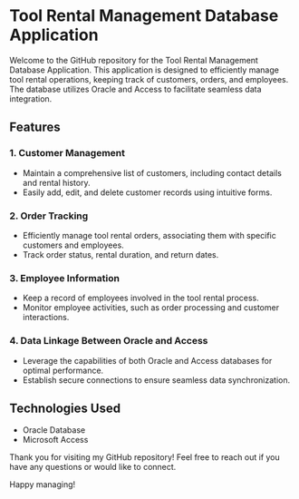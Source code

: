 # Tool Rental Management Database Application

Welcome to the GitHub repository for the Tool Rental Management Database Application. This application is designed to efficiently manage tool rental operations, keeping track of customers, orders, and employees. The database utilizes Oracle and Access to facilitate seamless data integration.

## Features

### 1. Customer Management
- Maintain a comprehensive list of customers, including contact details and rental history.
- Easily add, edit, and delete customer records using intuitive forms.

### 2. Order Tracking
- Efficiently manage tool rental orders, associating them with specific customers and employees.
- Track order status, rental duration, and return dates.

### 3. Employee Information
- Keep a record of employees involved in the tool rental process.
- Monitor employee activities, such as order processing and customer interactions.

### 4. Data Linkage Between Oracle and Access
- Leverage the capabilities of both Oracle and Access databases for optimal performance.
- Establish secure connections to ensure seamless data synchronization.

## Technologies Used
- Oracle Database
- Microsoft Access

Thank you for visiting my GitHub repository! Feel free to reach out if you have any questions or would like to connect.

Happy managing!
